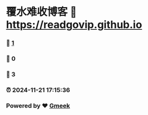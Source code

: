 # 覆水难收博客 :link: https://readgovip.github.io 
### :page_facing_up: [1](https://readgovip.github.io/tag.html) 
### :speech_balloon: 0 
### :hibiscus: 3 
### :alarm_clock: 2024-11-21 17:15:36 
### Powered by :heart: [Gmeek](https://github.com/Meekdai/Gmeek)
